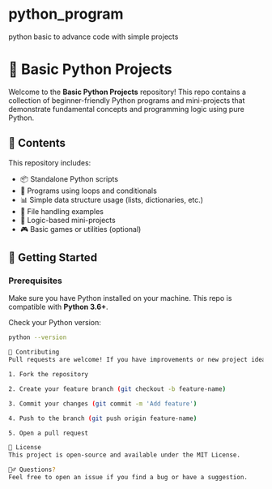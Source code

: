 # python_program
 python basic to advance code with simple projects
# 🐍 Basic Python Projects

Welcome to the **Basic Python Projects** repository! This repo contains a collection of beginner-friendly Python programs and mini-projects that demonstrate fundamental concepts and programming logic using pure Python.

## 📁 Contents

This repository includes:

- 📦 Standalone Python scripts
- 🔁 Programs using loops and conditionals
- 📊 Simple data structure usage (lists, dictionaries, etc.)
- 📄 File handling examples
- 🧠 Logic-based mini-projects
- 🎮 Basic games or utilities (optional)

## 🚀 Getting Started

### Prerequisites

Make sure you have Python installed on your machine. This repo is compatible with **Python 3.6+**.

Check your Python version:

```bash
python --version

🤝 Contributing
Pull requests are welcome! If you have improvements or new project ideas, feel free to fork the repo and submit a PR.

1. Fork the repository

2. Create your feature branch (git checkout -b feature-name)

3. Commit your changes (git commit -m 'Add feature')

4. Push to the branch (git push origin feature-name)

5. Open a pull request

📄 License
This project is open-source and available under the MIT License.

🙋‍♂️ Questions?
Feel free to open an issue if you find a bug or have a suggestion.

